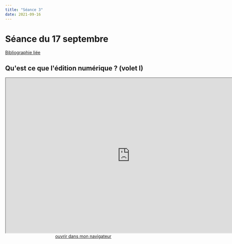 ```yaml
--- 
title: "Séance 3"
date: 2021-09-16
---
```



# Séance du 17 septembre

[Bibliographie liée](https://www.zotero.org/groups/4276254/fra3826-a2021/collections/RV4ZQU9V)

## Qu'est ce que l'édition numérique ? (volet I)

<iframe src="https://mmellet.github.io/fra3826_2021/slides/Seance-3-1.html" title="description"  height="500" width="800" allowfullscreen="allowfullscreen"></iframe>

<div style="text-align:center">
<a href="https://mmellet.github.io/fra3826_2021/slides/Seance-3-1.html" target="_blank">ouvrir dans mon navigateur</a>
</div>